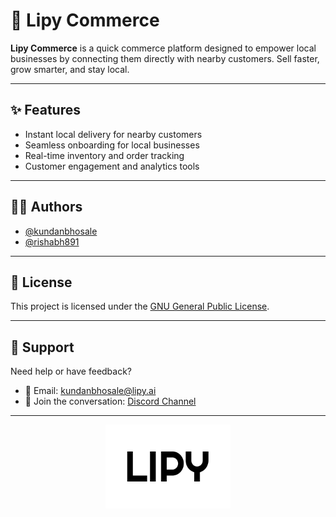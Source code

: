 # 🌟 Lipy Commerce

**Lipy Commerce** is a quick commerce platform designed to empower local businesses by connecting them directly with nearby customers. Sell faster, grow smarter, and stay local.

---

## ✨ Features

- Instant local delivery for nearby customers
- Seamless onboarding for local businesses
- Real-time inventory and order tracking
- Customer engagement and analytics tools

---

## 👨‍💻 Authors

- [@kundanbhosale](https://www.github.com/kundanbhosale)
- [@rishabh891](https://www.github.com/rishabh891)

---

## 📄 License

This project is licensed under the [GNU General Public License](https://github.com/lipy-ai/commerce/blob/main/LICENSE).

---

## 💬 Support

Need help or have feedback?

- 📧 Email: [kundanbhosale@lipy.ai](mailto:kundanbhosale@lipy.ai)
- 💬 Join the conversation: [Discord Channel](#) <!-- Replace # with actual Discord link -->

---

<p align="center">
  <img src="https://github.com/lipy-ai/commerce/blob/main/apps/www/public/logo/white.png" alt="Lipy Logo" width="200"/>
</p>

